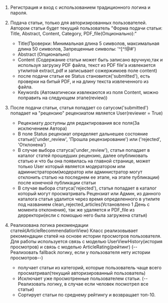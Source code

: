1. Регистрация и вход с использованием традиционного логина и пароля.

2. Подача статьи, только для авторизированных пользователей. Автором статьи будет текущий пользователь
"Форма подачи статьи: Title, Abstract, Content, Category, PDF_file(Опционально):"
    - Title(Проверки: Минимальная длина 5 символов, максимальная длина 50 символов, Запрещенные символы: '^[^!@#$%^&*()+={}\[\]|\\:;"\'<>?,~`]+$')
    - Abstract (Опционально)
    - Content (Содержание статьи может быть записано вручную,так и используя загрузку PDF файла, текст из PDF file'a извлекается утилитой extract_pdf и записывает сожержимоев поле content)
    - после подачи статьи ее Status становится('submitted'), есть проверки на битый PDF, и на длину текста извлеченного из файла.
    - Keywords (Автоматически извлекаются из поля Content, можно поправить на следующем этапе(review))

3. После подачи статьи, статья попадает со сатусом('submitted') попадает на "рецензию" рецензиатом является User(reviewer = True)
    - Рецензиату доступны для редактирования все поля(За исключением Автора)
    - В поле Status рецензиат определяет дальнешее состояние статьи(('under_review', 'Прошла рецензирование') или ('rejected', 'Отклонена')
    - В случае выбора статуса('under_review'), статья попадает в каталог статей прошедших рецензию, далее опубликовать статью и что бы она появилась на главной странице, может только User который является модератором или администратором(модератор или администратор могут отклонить статью на последнем ее этапе, на этапе публикации)
после конечной публикации статьи 
    - В случае выбора статуса('rejected'), статья попадает в каталог который могут просматривать Рецензиат или Админ, из данного каталога статья удалится через время определенного в утилите под названием clean_rejected_articles(Установлено 1 День с момента отклонения), так же удаляется и PDF_file из дерректори(если с помощью него была загружена статья)

4. Реализована логика рекомендации статей(ArticleRecommendationView) Класс реализовывает рекомендации статей на основе истории просмотров пользователя. Для работы используется связь с моделью UserViewHistory(история просмотров) и связь с моделью ArticleRating(рейтинг)
(--Реализовать fallback логику, если у пользователя нету истории просмотров--)
    - получает статьи из категорий, которые пользователь чаще всего просматривал(текущий авторизированный пользователь)
    - Исключает уже просмотренные пользователем статьи. (--Реализовать логику, в случае если человек посмотрел все статьи)
    - Сортирует статьи по среднему рейтингу и возвращает топ-10.


